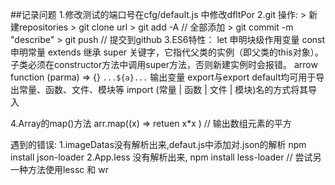 ##记录问题
1.修改测试的端口号在cfg/default.js 中修改dfltPor
2.git 操作:
	> 新建repositories 
	> git clone url
	> git add -A 	// 全部添加
	> git commit -m "describe"
	> git push 		// 提交到github
3.ES6特性：
	let  申明块级作用变量
	const  申明常量
	extends  继承
	super	关键字，它指代父类的实例（即父类的this对象）。子类必须在constructor方法中调用super方法，否则新建实例时会报错。
	arrow function 	(parma) => {}
	`...${a}...` 	输出变量
	export与export default均可用于导出常量、函数、文件、模块等
	import (常量 | 函数 | 文件 | 模块)名的方式将其导入

4.Array的map()方法
	arr.map((x) => retuen x*x )		// 输出数组元素的平方






遇到的错误:
	1.imageDatas没有解析出来,defaut.js中添加对.json的解析 npm install json-loader
	2.App.less 没有解析出来, npm install less-loader    // 尝试另一种方法使用lessc 和 wr



